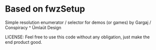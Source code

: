 Based on fwzSetup
=================

Simple resolution enumerator / selector for demos (or games)
by Gargaj / Conspiracy ^ Ümlaüt Design

LICENSE: Feel free to use this code without
any obligation, just make the end product good.
